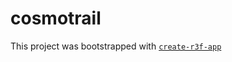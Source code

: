 # cosmotrail

This project was bootstrapped with [`create-r3f-app`](https://github.com/utsuboco/create-r3f-app)